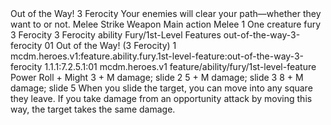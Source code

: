 <ability>
  <name>Out of the Way!</name>
  <cost>3 Ferocity</cost>
  <flavor>Your enemies will clear your path—whether they want to or not.</flavor>
  <keywords>
    <keyword>Melee</keyword>
    <keyword>Strike</keyword>
    <keyword>Weapon</keyword>
  </keywords>
  <type>Main action</type>
  <distance>Melee 1</distance>
  <target>One creature</target>
  <metadata>
    <class>fury</class>
    <cost>3 Ferocity</cost>
    <cost_amount>3</cost_amount>
    <cost_resource>Ferocity</cost_resource>
    <feature_type>ability</feature_type>
    <file_dpath>Fury/1st-Level Features</file_dpath>
    <item_id>out-of-the-way-3-ferocity</item_id>
    <item_index>01</item_index>
    <item_name>Out of the Way! (3 Ferocity)</item_name>
    <level>1</level>
    <scc>mcdm.heroes.v1:feature.ability.fury.1st-level-feature:out-of-the-way-3-ferocity</scc>
    <scdc>1.1.1:7.2.5.1:01</scdc>
    <source>mcdm.heroes.v1</source>
    <type>feature/ability/fury/1st-level-feature</type>
  </metadata>
  <effects>
    <effect type="roll">
      <roll>Power Roll + Might</roll>
      <t1>3 + M damage; slide 2</t1>
      <t2>5 + M damage; slide 3</t2>
      <t3>8 + M damage; slide 5</t3>
    </effect>
    <effect type="mundane">When you slide the target, you can move into any square they leave. If you take damage from an opportunity attack by moving this way, the target takes the same damage.</effect>
  </effects>
</ability>
